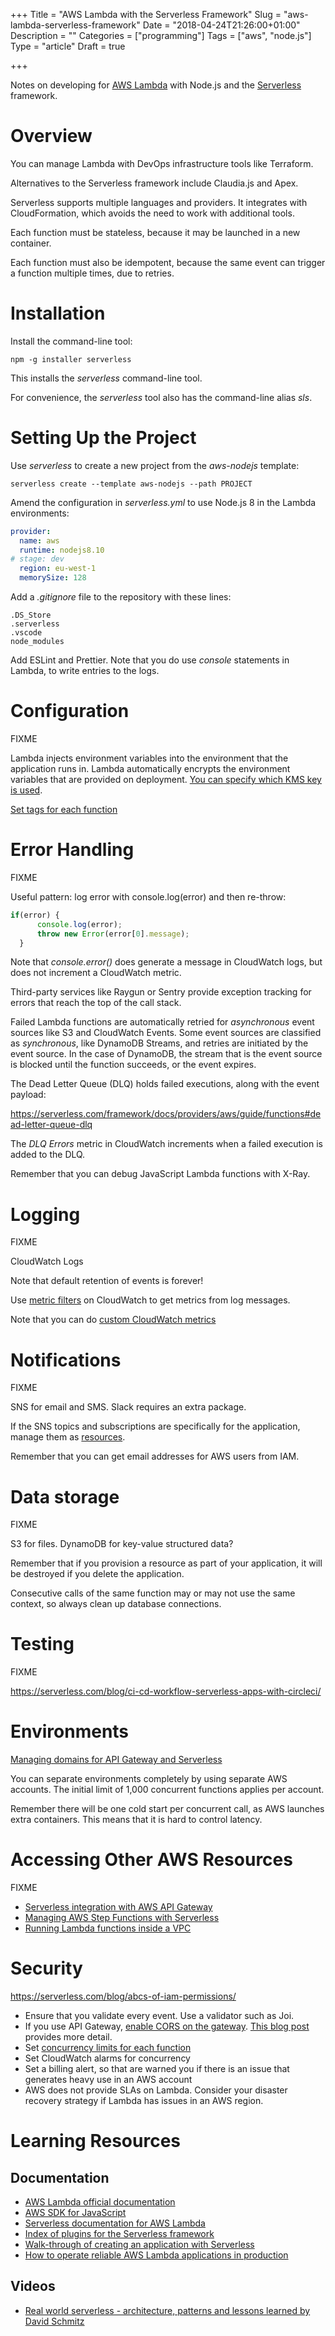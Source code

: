 +++
Title = "AWS Lambda with the Serverless Framework"
Slug = "aws-lambda-serverless-framework"
Date = "2018-04-24T21:26:00+01:00"
Description = ""
Categories = ["programming"]
Tags = ["aws", "node.js"]
Type = "article"
Draft = true

+++

Notes on developing for [AWS Lambda](https://aws.amazon.com/lambda/) with Node.js and the [Serverless](https://www.serverless.com) framework.

<!--more-->

# Overview

You can manage Lambda with DevOps infrastructure tools like Terraform.

Alternatives to the Serverless framework include Claudia.js and Apex.

Serverless supports multiple languages and providers. It integrates with CloudFormation, which avoids the need to work with additional tools.

Each function must be stateless, because it may be launched in a new container.

Each function must also be idempotent, because the same event can trigger a function multiple times, due to retries.

# Installation

Install the command-line tool:

    npm -g installer serverless

This installs the *serverless* command-line tool.

For convenience, the *serverless* tool also has the command-line alias *sls*.

# Setting Up the Project

Use *serverless* to create a new project from the *aws-nodejs* template:

    serverless create --template aws-nodejs --path PROJECT

Amend the configuration in *serverless.yml* to use Node.js 8 in the Lambda environments:

~~~yaml
provider:
  name: aws
  runtime: nodejs8.10
# stage: dev
  region: eu-west-1
  memorySize: 128
~~~

Add a *.gitignore* file to the repository with these lines:

    .DS_Store
    .serverless
    .vscode
    node_modules

Add ESLint and Prettier. Note that you do use *console* statements in Lambda, to write entries to the logs.

# Configuration

FIXME

Lambda injects environment variables into the environment that the application runs in. Lambda automatically encrypts the environment variables that are provided on deployment. [You can specify which KMS key is used](https://serverless.com/framework/docs/providers/aws/guide/functions#kms-keys).

[Set tags for each function](https://serverless.com/framework/docs/providers/aws/guide/functions#tags)

# Error Handling

FIXME

Useful pattern: log error with console.log(error) and then re-throw:

~~~javascript
if(error) {
      console.log(error);
      throw new Error(error[0].message);
  }
~~~

Note that *console.error()* does generate a message in CloudWatch logs, but does not increment a CloudWatch metric.

Third-party services like Raygun or Sentry provide exception tracking for errors that reach the top of the call stack.

Failed Lambda functions are automatically retried for *asynchronous* event sources like S3 and CloudWatch Events. Some event sources are classified as *synchronous*, like DynamoDB Streams, and retries are initiated by the event source. In the case of DynamoDB, the stream that is the event source is blocked until the function succeeds, or the event expires.

The Dead Letter Queue (DLQ) holds failed executions, along with the event payload:

https://serverless.com/framework/docs/providers/aws/guide/functions#dead-letter-queue-dlq

The *DLQ Errors* metric in CloudWatch increments when a failed execution is added to the DLQ.

Remember that you can debug JavaScript Lambda functions with X-Ray.

# Logging

FIXME

CloudWatch Logs

Note that default retention of events is forever!

Use [metric filters](https://docs.aws.amazon.com/AmazonCloudWatch/latest/logs/MonitoringLogData.html) on CloudWatch to get metrics from log messages.

Note that you can do [custom CloudWatch metrics](https://serverless.com/blog/serverless-ops-metrics/)

# Notifications

FIXME

SNS for email and SMS. Slack requires an extra package.

If the SNS topics and subscriptions are specifically for the application, manage them as [resources](https://serverless.com/framework/docs/providers/aws/guide/resources/).

Remember that you can get email addresses for AWS users from IAM.

# Data storage

FIXME

S3 for files.
DynamoDB for key-value structured data?

Remember that if you provision a resource as part of your application, it will be destroyed if you delete the application.

Consecutive calls of the same function may or may not use the same context, so always clean up database connections.

# Testing

FIXME

https://serverless.com/blog/ci-cd-workflow-serverless-apps-with-circleci/

# Environments

[Managing domains for API Gateway and Serverless](https://serverless.com/blog/serverless-api-gateway-domain/)

You can separate environments completely by using separate AWS accounts. The initial limit of 1,000 concurrent functions applies per account.

Remember there will be one cold start per concurrent call, as AWS launches extra containers. This means that it is hard to control latency.

# Accessing Other AWS Resources

FIXME

* [Serverless integration with AWS API Gateway](https://serverless.com/framework/docs/providers/aws/events/apigateway/#lambda-proxy-integration)
* [Managing AWS Step Functions with Serverless](https://serverless.com/blog/how-to-manage-your-aws-step-functions-with-serverless/)
* [Running Lambda functions inside a VPC](https://serverless.com/framework/docs/providers/aws/guide/functions#vpc-configuration)

# Security

https://serverless.com/blog/abcs-of-iam-permissions/

* Ensure that you validate every event. Use a validator such as Joi.
* If you use API Gateway, [enable CORS on the gateway](https://serverless.com/framework/docs/providers/aws/events/apigateway#enabling-cors). [This blog post](https://serverless.com/blog/cors-api-gateway-survival-guide/) provides more detail.
* Set [concurrency limits for each function](https://docs.aws.amazon.com/lambda/latest/dg/concurrent-executions.html)
* Set CloudWatch alarms for concurrency
* Set a billing alert, so that are warned you if there is an issue that generates heavy use in an AWS account
* AWS does not provide SLAs on Lambda. Consider your disaster recovery strategy if Lambda has issues in an AWS region.

# Learning Resources

## Documentation

* [AWS Lambda official documentation](https://aws.amazon.com/documentation/lambda/)
* [AWS SDK for JavaScript](https://docs.aws.amazon.com/AWSJavaScriptSDK/latest/index.html)
* [Serverless documentation for AWS Lambda](https://serverless.com/framework/docs/providers/aws/)
* [Index of plugins for the Serverless framework](https://github.com/serverless/plugins)
* [Walk-through of creating an application with Serverless](https://serverless.com/blog/anatomy-of-a-serverless-app/)
* [How to operate reliable AWS Lambda applications in production](https://www.concurrencylabs.com/blog/how-to-operate-aws-lambda/)

## Videos

* [Real world serverless - architecture, patterns and lessons learned by David Schmitz](https://www.youtube.com/watch?v=uMCtcZ46gns)
